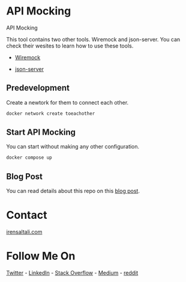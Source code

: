 # API Mocking

API Mocking

This tool contains two other tools. Wiremock and json-server. You can check their wesites to learn how to use these tools.
* [Wiremock](http://wiremock.org/)
- [json-server](https://github.com/typicode/json-server)

## Predevelopment

Create a newtork for them to connect each other.

```bash
docker network create toeachother
```

## Start API Mocking

You can start without making any other configuration.

```bash
docker compose up
```

## Blog Post

You can read details about this repo on this [blog post](https://irensaltali.medium.com/api-mocking-with-wiremock-and-json-server-basic-faf375d5492c "API Mocking with WireMock and JSON Server ").

# Contact

[irensaltali.com](https://irensaltali.medium.com "İren SALTALI Blog")

# Follow Me On

[Twitter](https://twitter.com/irensaltali) - [LinkedIn](https://linkedin.com/in/irensaltali) - [Stack Overflow](https://stackoverflow.com/users/3453221/iren) - [Medium](https://irensaltali.medium.com) - [reddit](https://www.reddit.com/user/irensaltali)
